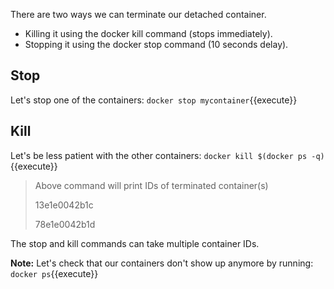 There are two ways we can terminate our detached container.
- Killing it using the docker kill command (stops immediately).
- Stopping it using the docker stop command (10 seconds delay).

## Stop
Let's stop one of the containers:
`docker stop mycontainer`{{execute}}

## Kill
Let's be less patient with the other containers:
`docker kill $(docker ps -q)`{{execute}}

> Above command will print IDs of terminated container(s)
>
> 13e1e0042b1c
>
> 78e1e0042b1d

The stop and kill commands can take multiple container IDs.

**Note:** Let's check that our containers don't show up anymore by running: `docker ps`{{execute}}